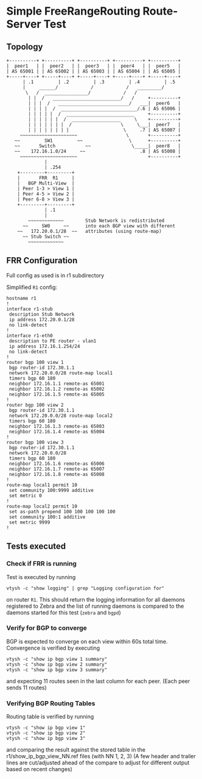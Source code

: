 # Simple FreeRangeRouting Route-Server Test

## Topology
	+----------+ +----------+ +----------+ +----------+ +----------+
	|  peer1   | |  peer2   | |  peer3   | |  peer4   | |  peer5   |
	| AS 65001 | | AS 65002 | | AS 65003 | | AS 65004 | | AS 65005 |
	+-----+----+ +-----+----+ +-----+----+ +-----+----+ +-----+----+
	      | .1         | .2         | .3         | .4         | .5 
	      |     ______/            /            /   _________/
	       \   /  ________________/            /   /     
	        | |  /   _________________________/   /     +----------+  
	        | | |  /   __________________________/   ___|  peer6   |
	        | | | |  /  ____________________________/.6 | AS 65006 |
	        | | | | |  /  _________________________     +----------+
	        | | | | | |  /  __________________     \    +----------+ 
	        | | | | | | |  /                  \     \___|  peer7   |
	        | | | | | | | |                    \     .7 | AS 65007 |
	     ~~~~~~~~~~~~~~~~~~~~~                  \       +----------+
	   ~~         SW1         ~~                 \      +----------+
	   ~~       Switch           ~~               \_____|  peer8   |  
	   ~~    172.16.1.0/24     ~~                    .8 | AS 65008 |
	     ~~~~~~~~~~~~~~~~~~~~~                          +----------+
	              |
	              | .254
	    +---------+---------+
	    |       FRR  R1     |
	    |   BGP Multi-View  |
	    | Peer 1-3 > View 1 |       
	    | Peer 4-5 > View 2 |
	    | Peer 6-8 > View 3 |
	    +---------+---------+
	              | .1
	              |
	        ~~~~~~~~~~~~~        Stub Network is redistributed
	      ~~     SW0     ~~      into each BGP view with different
	    ~~   172.20.0.1/28  ~~   attributes (using route-map)
	      ~~ Stub Switch ~~
	        ~~~~~~~~~~~~~

## FRR Configuration

Full config as used is in r1 subdirectory

Simplified `R1` config:

	hostname r1
	!
	interface r1-stub
	 description Stub Network
	 ip address 172.20.0.1/28
	 no link-detect
	!
	interface r1-eth0
	 description to PE router - vlan1
	 ip address 172.16.1.254/24
	 no link-detect
	!
	router bgp 100 view 1
	 bgp router-id 172.30.1.1
	 network 172.20.0.0/28 route-map local1
	 timers bgp 60 180
	 neighbor 172.16.1.1 remote-as 65001
	 neighbor 172.16.1.2 remote-as 65002
	 neighbor 172.16.1.5 remote-as 65005
	!
	router bgp 100 view 2
	 bgp router-id 172.30.1.1
	 network 172.20.0.0/28 route-map local2
	 timers bgp 60 180
	 neighbor 172.16.1.3 remote-as 65003
	 neighbor 172.16.1.4 remote-as 65004
	!
	router bgp 100 view 3
	 bgp router-id 172.30.1.1
	 network 172.20.0.0/28
	 timers bgp 60 180
	 neighbor 172.16.1.6 remote-as 65006
	 neighbor 172.16.1.7 remote-as 65007
	 neighbor 172.16.1.8 remote-as 65008
	!
	route-map local1 permit 10
	 set community 100:9999 additive
	 set metric 0
	!
	route-map local2 permit 10
	 set as-path prepend 100 100 100 100 100
	 set community 100:1 additive
	 set metric 9999
	!

## Tests executed

### Check if FRR is running

Test is executed by running 

	vtysh -c "show logging" | grep "Logging configuration for"
	
on router `R1`. This should return the logging information for all daemons registered
to Zebra and the list of running daemons is compared to the daemons started for this
test (`zebra` and `bgpd`)

### Verify for BGP to converge

BGP is expected to converge on each view within 60s total time. Convergence is verified by executing

	vtysh -c "show ip bgp view 1 summary"
	vtysh -c "show ip bgp view 2 summary"
	vtysh -c "show ip bgp view 3 summary"

and expecting 11 routes seen in the last column for each peer. (Each peer sends 11 routes)

### Verifying BGP Routing Tables

Routing table is verified by running 

	vtysh -c "show ip bgp view 1"
	vtysh -c "show ip bgp view 2"
	vtysh -c "show ip bgp view 3"

and comparing the result against the stored table in the r1/show_ip_bgp_view_NN.ref files
(with NN 1, 2, 3) (A few header and trailer lines are cut/adjusted ahead of the compare to
adjust for different output based on recent changes)

	
